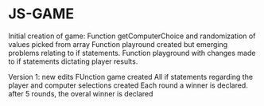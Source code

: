 # JS-GAME
Initial creation of game:
    Function getComputerChoice and randomization of values picked from array
    Function playround created but emerging problems relating to if statements.
    Function playground with changes made to if statements dictating player results.

Version 1: new edits
    FUnction game created
    All if statements regarding the player and computer selections created
    Each round a winner is declared.
    after 5 rounds, the overal winner is declared